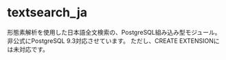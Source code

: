 textsearch_ja
====

形態素解析を使用した日本語全文検索の、PostgreSQL組み込み型モジュール。
非公式にPostgreSQL 9.3対応させています。
ただし、CREATE EXTENSIONには未対応です。
